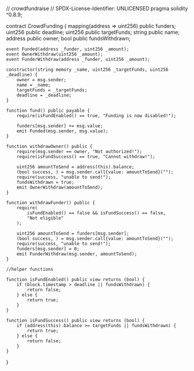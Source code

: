 // crowdfundraise
// SPDX-License-Identifier: UNLICENSED
pragma solidity ^0.8.9;

contract CrowdFunding {
    mapping(address => uint256) public funders;
    uint256 public deadline;
    uint256 public targetFunds;
    string public name;
    address public owner;
    bool public fundsWithdrawn;

    event Funded(address _funder, uint256 _amount);
    event OwnerWithdraw(uint256 _amount);
    event FunderWithdraw(address _funder, uint256 _amount);

    constructor(string memory _name, uint256 _targetFunds, uint256 _deadline) {
        owner = msg.sender;
        name = _name;
        targetFunds = _targetFunds;
        deadline = _deadline;
    }

    function fund() public payable {
        require(isFundEnabled() == true, "Funding is now disabled!");

        funders[msg.sender] += msg.value;
        emit Funded(msg.sender, msg.value);
    }

    function withdrawOwner() public {
        require(msg.sender == owner, "Not authorized!");
        require(isFundSuccess() == true, "Cannot withdraw!");

        uint256 amountToSend = address(this).balance;
        (bool success, ) = msg.sender.call{value: amountToSend}("");
        require(success, "unable to send!");
        fundsWithdrawn = true;
        emit OwnerWithdraw(amountToSend);
    }

    function withdrawFunder() public {
        require(
            isFundEnabled() == false && isFundSuccess() == false,
            "Not eligible"
        );

        uint256 amountToSend = funders[msg.sender];
        (bool success, ) = msg.sender.call{value: amountToSend}("");
        require(success, "unable to send!");
        funders[msg.sender] = 0;
        emit FunderWithdraw(msg.sender, amountToSend);
    }

    //helper functions

    function isFundEnabled() public view returns (bool) {
        if (block.timestamp > deadline || fundsWithdrawn) {
            return false;
        } else {
            return true;
        }
    }

    function isFundSuccess() public view returns (bool) {
        if (address(this).balance >= targetFunds || fundsWithdrawn) {
            return true;
        } else {
            return false;
        }
    }
}
